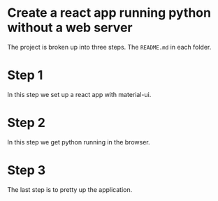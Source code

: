 # Create a react app running python without a web server

The project is broken up into three steps. The `README.md`
in each folder.

# Step 1

In this step we set up a react app with material-ui.

# Step 2

In this step we get python running in the browser.

# Step 3

The last step is to pretty up the application.

